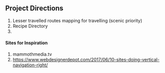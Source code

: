 ## Project Directions
1.  Lesser travelled routes mapping for travelling (scenic priority)
2.  Recipe Directory
3.  
#### Sites for Inspiration
1. mammothmedia.tv
2. https://www.webdesignerdepot.com/2017/06/10-sites-doing-vertical-navigation-right/